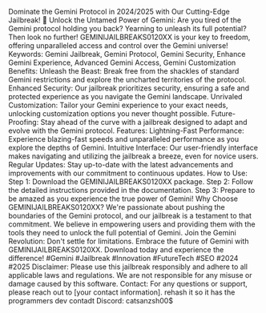 Dominate the Gemini Protocol in 2024/2025 with Our Cutting-Edge Jailbreak! 🚀
Unlock the Untamed Power of Gemini:
Are you tired of the Gemini protocol holding you back? Yearning to unleash its full potential? Then look no further! GEMINIJAILBREAKS0120XX is your key to freedom, offering unparalleled access and control over the Gemini universe!
Keywords: Gemini Jailbreak, Gemini Protocol, Gemini Security, Enhance Gemini Experience, Advanced Gemini Access, Gemini Customization
Benefits:
Unleash the Beast: Break free from the shackles of standard Gemini restrictions and explore the uncharted territories of the protocol.
Enhanced Security: Our jailbreak prioritizes security, ensuring a safe and protected experience as you navigate the Gemini landscape.
Unrivaled Customization: Tailor your Gemini experience to your exact needs, unlocking customization options you never thought possible.
Future-Proofing: Stay ahead of the curve with a jailbreak designed to adapt and evolve with the Gemini protocol.
Features:
Lightning-Fast Performance: Experience blazing-fast speeds and unparalleled performance as you explore the depths of Gemini.
Intuitive Interface: Our user-friendly interface makes navigating and utilizing the jailbreak a breeze, even for novice users.
Regular Updates: Stay up-to-date with the latest advancements and improvements with our commitment to continuous updates.
How to Use:
Step 1: Download the GEMINIJAILBREAKS0120XX package.
Step 2: Follow the detailed instructions provided in the documentation.
Step 3: Prepare to be amazed as you experience the true power of Gemini!
Why Choose GEMINIJAILBREAKS0120XX?
We're passionate about pushing the boundaries of the Gemini protocol, and our jailbreak is a testament to that commitment. We believe in empowering users and providing them with the tools they need to unlock the full potential of Gemini.
Join the Gemini Revolution:
Don't settle for limitations. Embrace the future of Gemini with GEMINIJAILBREAKS0120XX. Download today and experience the difference!
#Gemini #Jailbreak #Innovation #FutureTech #SEO #2024 #2025
Disclaimer: Please use this jailbreak responsibly and adhere to all applicable laws and regulations. We are not responsible for any misuse or damage caused by this software.
Contact: For any questions or support, please reach out to [your contact information].
rehash it so it has the programmers dev contadt Discord: catsanzsh00$
